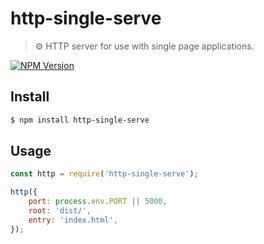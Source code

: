 # http-single-serve

> ⚙️ HTTP server for use with single page applications.

[![NPM Version](http://img.shields.io/npm/v/http-single-serve.svg?style=flat)](https://www.npmjs.org/package/http-single-serve)

## Install

```bash
$ npm install http-single-serve
```

## Usage

```javascript
const http = require('http-single-serve');

http({
    port: process.env.PORT || 5000,
    root: 'dist/',
    entry: 'index.html',
});
```
